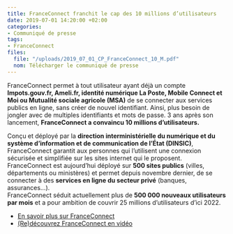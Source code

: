 ```yaml
---
title: FranceConnect franchit le cap des 10 millions d’utilisateurs
date: 2019-07-01 14:20:00 +02:00
categories:
- Communiqué de presse
tags:
- FranceConnect
files:
  file: "/uploads/2019_07_01_CP_FranceConnect_10_M.pdf"
  nom: Télécharger le communiqué de presse
---
```


FranceConnect permet à tout utilisateur ayant déjà un compte **Impots.gouv.fr, Ameli.fr, identité numérique La Poste, Mobile Connect et Moi ou Mutualité sociale agricole (MSA)** de se connecter aux services publics en ligne, sans créer de nouvel identifiant. Ainsi, plus besoin  de jongler avec de multiples identifiants et mots de passe. 
3 ans après son lancement, **FranceConnect a convaincu 10 millions d’utilisateurs.** 

Conçu et déployé par la **direction interministérielle du numérique et du système d’information et de communication de l’État (DINSIC)**, FranceConnect garantit aux personnes qui l’utilisent une connexion sécurisée et simplifiée sur les sites internet qui le proposent.
FranceConnect est aujourd’hui déployé sur **500 sites publics** (villes, départements ou ministères) et permet depuis novembre dernier, de se connecter à des **services en ligne du secteur privé** (banques, assurances…).   
FranceConnect séduit actuellement plus de **500 000 nouveaux utilisateurs par mois** et a pour ambition de couvrir 25 millions d’utilisateurs d’ici 2022. 

* [En savoir plus sur FranceConnect](https://franceconnect.gouv.fr/)
* [(Re)découvrez FranceConnect en vidéo](https://www.dailymotion.com/video/x78xrdm)

